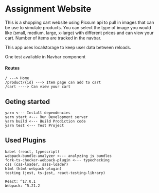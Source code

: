 # Assignment Website

This is a shopping cart website using Picsum api to pull in images that can be use to simulate products.
You can select the type of image you would like (small, medium, large, x-large) with different prices and can
view your cart. Number of items are tracked in the navbar.

This app uses localstorage to keep user data between reloads.

One test available in Navbar component

#### Routes

```
/ ---> Home
/product/{id} ---> Item page can add to cart
/cart ----> Can view your cart
```

## Geting started

```
yarn <--- Install dependencies
yarn start <--- Run Development server
yarn build <--- Build Prodiction code
yarn test <--- Test Project
```

## Used Plugins

```
babel (react, typescript)
webpack-bundle-analyzer <--- analyzing js bundles
fork-ts-checker-webpack-plugin <--- typechecking
css (css-loader, sass-loader)
html (html-webpack-plugin)
testing (jest, ts-jest, react-testing-library)

React: ^17.0.1
Webpack: ^5.21.2
```
